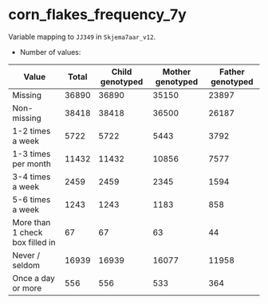 # corn_flakes_frequency_7y
Variable mapping to `JJ349` in `Skjema7aar_v12`.
- Number of values:

| Value | Total | Child genotyped | Mother genotyped | Father genotyped |
| ----- | ----- | --------------- | ---------------- | ---------------- |
| Missing | 36890 | 36890 | 35150 | 23897 |
| Non-missing | 38418 | 38418 | 36500 | 26187 |
| 1-2 times a week | 5722 | 5722 | 5443 |3792 |
| 1-3 times per month | 11432 | 11432 | 10856 |7577 |
| 3-4 times a week | 2459 | 2459 | 2345 |1594 |
| 5-6 times a week | 1243 | 1243 | 1183 |858 |
| More than 1 check box filled in | 67 | 67 | 63 |44 |
| Never / seldom | 16939 | 16939 | 16077 |11958 |
| Once a day or more | 556 | 556 | 533 |364 |




